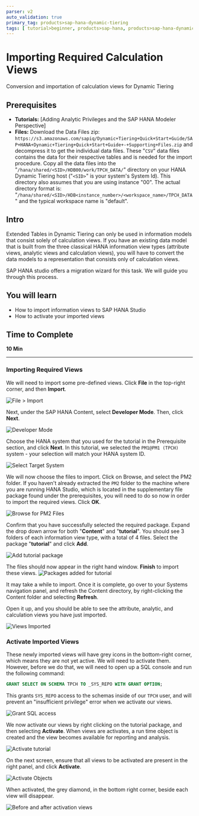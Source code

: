 ```yaml
---
parser: v2
auto_validation: true
primary_tag: products>sap-hana-dynamic-tiering
tags: [ tutorial>beginner, products>sap-hana, products>sap-hana-dynamic-tiering, products>sap-hana-studio, topic>big-data, topic>sql ]
---
```


# Importing Required Calculation Views
<!-- description --> Conversion and importation of calculation views for Dynamic Tiering

## Prerequisites
 - **Tutorials:** [Adding Analytic Privileges and the SAP HANA Modeler Perspective]
 - **Files:** Download the Data Files zip: `https://s3.amazonaws.com/sapiq/Dynamic+Tiering+Quick+Start+Guide/SAP+HANA+Dynamic+Tiering+Quick+Start+Guide+-+Supporting+Files.zip` and decompress it to get the individual data files. These "`CSV`" data files contains the data for their respective tables and is needed for the import procedure. Copy all the data files into the "`/hana/shared/<SID>/HDB00/work/TPCH_DATA/`" directory on your HANA Dynamic Tiering host ("`<SID>`" is your system's System Id). This directory also assumes that you are using instance "00". The actual directory format is: "`/hana/shared/<SID>/HDB<instance_number>/<workspace_name>/TPCH_DATA`" and the typical workspace name is "default".


## Intro
Extended Tables in Dynamic Tiering can only be used in information models that consist solely of calculation views. If you have an existing data model that is built from the three classical HANA information view types (attribute views, analytic views and calculation views), you will have to convert the data models to a representation that consists only of calculation views.

SAP HANA studio offers a migration wizard for this task. We will guide you through this process.
## You will learn
  - How to import information views to SAP HANA Studio
  - How to activate your imported views
## Time to Complete
 **10 Min**

 ---
### Importing Required Views


We will need to import some pre-defined views. Click **File** in the top-right corner, and then **Import**.

![File > Import](import.png)

Next, under the SAP HANA Content, select **Developer Mode**. Then, click **Next**.

![Developer Mode](developer_mode.png)

Choose the HANA system that you used for the tutorial in the Prerequisite section, and click **Next**. In this tutorial, we selected the `PM1@PM1 (TPCH)` system - your selection will match your HANA system ID.

![Select Target System](select-target-system.png)

We will now choose the files to import. Click on Browse, and select the PM2 folder.  If you haven't already extracted the `PM2` folder to the machine where you are running HANA Studio, which is located in the supplementary file package found under the prerequisites, you will need to do so now in order to import the required views. Click **OK**.

![Browse for PM2 Files](browse-pm2.png)

Confirm that you have successfully selected the required package. Expand the drop down arrow for both "**Content**" and "**tutorial**". You should see 3 folders of each information view type, with a total of 4 files. Select the package "**tutorial**" and click **Add**.

![Add tutorial package](add-tutorial.png)

The files should now appear in the right hand window. **Finish** to import these views.
![Packages added for tutorial](file-appear.png)

It may take a while to import. Once it is complete, go over to your Systems navigation panel, and refresh the Content directory, by right-clicking the Content folder and selecting **Refresh**.

Open it up, and you should be able to see the attribute, analytic, and calculation views you have just imported.

![Views Imported](imported-views.PNG)


### Activate Imported Views

These newly imported views will have grey icons in the bottom-right corner, which means they are not yet active. We will need to activate them. However, before we do that, we will need to open up a SQL console and run the following command:

```sql
GRANT SELECT ON SCHEMA TPCH TO _SYS_REPO WITH GRANT OPTION;
```

This grants `SYS_REPO` access to the schemas inside of our `TPCH` user, and will prevent an "insufficient privilege" error when we activate our views.

![Grant SQL access](grant-sql.png)

We now activate our views by right clicking on the tutorial package, and then selecting **Activate**. When views are activates, a run time object is created and the view becomes available for reporting and analysis.

![Activate tutorial](activate-tutorial.png)

On the next screen, ensure that all views to be activated are present in the right panel, and click **Activate**.

![Activate Objects](activate-objects.png)

When activated, the grey diamond, in the bottom right corner, beside each view will disappear.

![Before and after activation views](pre-activation.png)


